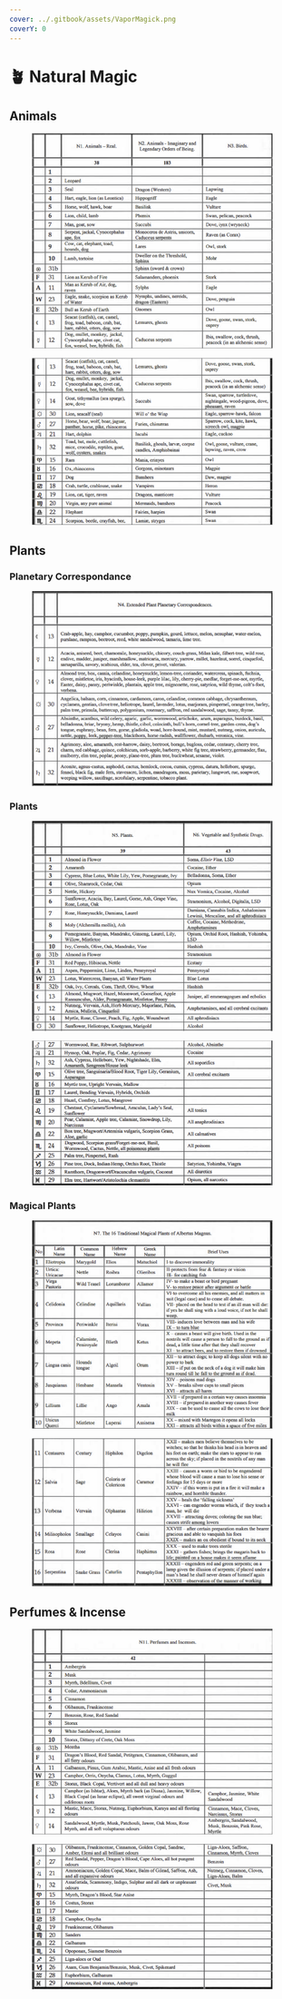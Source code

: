 ```yaml
---
cover: ../.gitbook/assets/VaporMagick.png
coverY: 0
---
```


# 🪴 Natural Magic

## Animals

<figure><img src="../.gitbook/assets/image (25).png" alt=""><figcaption></figcaption></figure>

<figure><img src="../.gitbook/assets/image (26).png" alt=""><figcaption></figcaption></figure>

## Plants

### Planetary Correspondance

<figure><img src="../.gitbook/assets/image (27).png" alt=""><figcaption></figcaption></figure>

### Plants

<figure><img src="../.gitbook/assets/image (28).png" alt=""><figcaption></figcaption></figure>

<figure><img src="../.gitbook/assets/image (29).png" alt=""><figcaption></figcaption></figure>

### Magical Plants

<figure><img src="../.gitbook/assets/image (30).png" alt=""><figcaption></figcaption></figure>

<figure><img src="../.gitbook/assets/image (31).png" alt=""><figcaption></figcaption></figure>

## Perfumes & Incense

<figure><img src="../.gitbook/assets/image (32).png" alt=""><figcaption></figcaption></figure>

<figure><img src="../.gitbook/assets/image (33).png" alt=""><figcaption></figcaption></figure>

